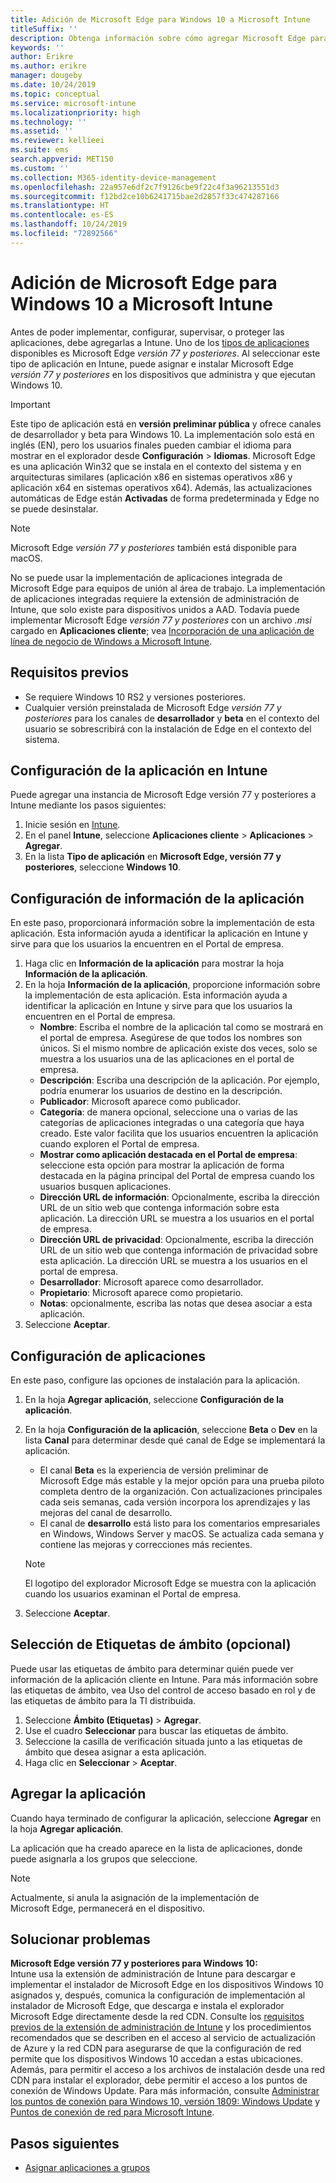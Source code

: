```yaml
---
title: Adición de Microsoft Edge para Windows 10 a Microsoft Intune
titleSuffix: ''
description: Obtenga información sobre cómo agregar Microsoft Edge para Windows a Microsoft Intune.
keywords: ''
author: Erikre
ms.author: erikre
manager: dougeby
ms.date: 10/24/2019
ms.topic: conceptual
ms.service: microsoft-intune
ms.localizationpriority: high
ms.technology: ''
ms.assetid: ''
ms.reviewer: kellieei
ms.suite: ems
search.appverid: MET150
ms.custom: ''
ms.collection: M365-identity-device-management
ms.openlocfilehash: 22a957e6df2c7f9126cbe9f22c4f3a96213551d3
ms.sourcegitcommit: f12bd2ce10b6241715bae2d2857f33c474287166
ms.translationtype: HT
ms.contentlocale: es-ES
ms.lasthandoff: 10/24/2019
ms.locfileid: "72892566"
---
```

# <a name="add-microsoft-edge-for-windows-10-to-microsoft-intune"></a>Adición de Microsoft Edge para Windows 10 a Microsoft Intune

Antes de poder implementar, configurar, supervisar, o proteger las aplicaciones, debe agregarlas a Intune. Uno de los [tipos de aplicaciones](~/apps/apps-add.md#app-types-in-microsoft-intune) disponibles es Microsoft Edge *versión 77 y posteriores*. Al seleccionar este tipo de aplicación en Intune, puede asignar e instalar Microsoft Edge *versión 77 y posteriores* en los dispositivos que administra y que ejecutan Windows 10.

> [!IMPORTANT]
> Este tipo de aplicación está en **versión preliminar pública** y ofrece canales de desarrollador y beta para Windows 10. La implementación solo está en inglés (EN), pero los usuarios finales pueden cambiar el idioma para mostrar en el explorador desde **Configuración** > **Idiomas**. Microsoft Edge es una aplicación Win32 que se instala en el contexto del sistema y en arquitecturas similares (aplicación x86 en sistemas operativos x86 y aplicación x64 en sistemas operativos x64). Además, las actualizaciones automáticas de Edge están **Activadas** de forma predeterminada y Edge no se puede desinstalar.

> [!NOTE]
> Microsoft Edge *versión 77 y posteriores* también está disponible para macOS.
> 
> No se puede usar la implementación de aplicaciones integrada de Microsoft Edge para equipos de unión al área de trabajo. La implementación de aplicaciones integradas requiere la extensión de administración de Intune, que solo existe para dispositivos unidos a AAD. Todavía puede implementar Microsoft Edge *versión 77 y posteriores* con un archivo *.msi* cargado en **Aplicaciones cliente**; vea [Incorporación de una aplicación de línea de negocio de Windows a Microsoft Intune](~/apps/lob-apps-windows.md).

## <a name="prerequisites"></a>Requisitos previos
- Se requiere Windows 10 RS2 y versiones posteriores.
- Cualquier versión preinstalada de Microsoft Edge *versión 77 y posteriores* para los canales de **desarrollador** y **beta** en el contexto del usuario se sobrescribirá con la instalación de Edge en el contexto del sistema.

## <a name="configure-the-app-in-intune"></a>Configuración de la aplicación en Intune
Puede agregar una instancia de Microsoft Edge versión 77 y posteriores a Intune mediante los pasos siguientes:

1. Inicie sesión en [Intune](https://go.microsoft.com/fwlink/?linkid=2090973).
2. En el panel **Intune**, seleccione **Aplicaciones cliente** > **Aplicaciones** > **Agregar**.
3. En la lista **Tipo de aplicación** en **Microsoft Edge, versión 77 y posteriores**, seleccione **Windows 10**.

## <a name="configure-app-information"></a>Configuración de información de la aplicación
En este paso, proporcionará información sobre la implementación de esta aplicación. Esta información ayuda a identificar la aplicación en Intune y sirve para que los usuarios la encuentren en el Portal de empresa.

1. Haga clic en **Información de la aplicación** para mostrar la hoja **Información de la aplicación**.
2. En la hoja **Información de la aplicación**, proporcione información sobre la implementación de esta aplicación. Esta información ayuda a identificar la aplicación en Intune y sirve para que los usuarios la encuentren en el Portal de empresa.
    - **Nombre**: Escriba el nombre de la aplicación tal como se mostrará en el portal de empresa. Asegúrese de que todos los nombres son únicos. Si el mismo nombre de aplicación existe dos veces, solo se muestra a los usuarios una de las aplicaciones en el portal de empresa.
    - **Descripción**: Escriba una descripción de la aplicación. Por ejemplo, podría enumerar los usuarios de destino en la descripción.
    - **Publicador**: Microsoft aparece como publicador.
    - **Categoría**: de manera opcional, seleccione una o varias de las categorías de aplicaciones integradas o una categoría que haya creado. Este valor facilita que los usuarios encuentren la aplicación cuando exploren el Portal de empresa.
    - **Mostrar como aplicación destacada en el Portal de empresa**: seleccione esta opción para mostrar la aplicación de forma destacada en la página principal del Portal de empresa cuando los usuarios busquen aplicaciones.
    - **Dirección URL de información**: Opcionalmente, escriba la dirección URL de un sitio web que contenga información sobre esta aplicación. La dirección URL se muestra a los usuarios en el portal de empresa.
    - **Dirección URL de privacidad**: Opcionalmente, escriba la dirección URL de un sitio web que contenga información de privacidad sobre esta aplicación. La dirección URL se muestra a los usuarios en el portal de empresa.
    - **Desarrollador**: Microsoft aparece como desarrollador.
    - **Propietario**: Microsoft aparece como propietario.
    - **Notas**: opcionalmente, escriba las notas que desea asociar a esta aplicación.
3. Seleccione **Aceptar**.

## <a name="configure-app-settings"></a>Configuración de aplicaciones
En este paso, configure las opciones de instalación para la aplicación.

1. En la hoja **Agregar aplicación**, seleccione **Configuración de la aplicación**.
2. En la hoja **Configuración de la aplicación**, seleccione **Beta** o **Dev** en la lista **Canal** para determinar desde qué canal de Edge se implementará la aplicación.
    - El canal **Beta** es la experiencia de versión preliminar de Microsoft Edge más estable y la mejor opción para una prueba piloto completa dentro de la organización. Con actualizaciones principales cada seis semanas, cada versión incorpora los aprendizajes y las mejoras del canal de desarrollo.
    - El canal de **desarrollo** está listo para los comentarios empresariales en Windows, Windows Server y macOS. Se actualiza cada semana y contiene las mejoras y correcciones más recientes.

    > [!NOTE]
    > El logotipo del explorador Microsoft Edge se muestra con la aplicación cuando los usuarios examinan el Portal de empresa.

3.  Seleccione **Aceptar**.

## <a name="select-scope-tags-optional"></a>Selección de Etiquetas de ámbito (opcional)
Puede usar las etiquetas de ámbito para determinar quién puede ver información de la aplicación cliente en Intune. Para más información sobre las etiquetas de ámbito, vea Uso del control de acceso basado en rol y de las etiquetas de ámbito para la TI distribuida.
1.  Seleccione **Ámbito (Etiquetas)**  > **Agregar**.
2.  Use el cuadro **Seleccionar** para buscar las etiquetas de ámbito.
3.  Seleccione la casilla de verificación situada junto a las etiquetas de ámbito que desea asignar a esta aplicación.
4.  Haga clic en **Seleccionar** > **Aceptar**.

## <a name="add-the-app"></a>Agregar la aplicación
Cuando haya terminado de configurar la aplicación, seleccione **Agregar** en la hoja **Agregar aplicación**. 

La aplicación que ha creado aparece en la lista de aplicaciones, donde puede asignarla a los grupos que seleccione. 

> [!NOTE]
> Actualmente, si anula la asignación de la implementación de Microsoft Edge, permanecerá en el dispositivo.

## <a name="troubleshooting"></a>Solucionar problemas
**Microsoft Edge versión 77 y posteriores para Windows 10:**<br>
Intune usa la extensión de administración de Intune para descargar e implementar el instalador de Microsoft Edge en los dispositivos Windows 10 asignados y, después, comunica la configuración de implementación al instalador de Microsoft Edge, que descarga e instala el explorador Microsoft Edge directamente desde la red CDN. Consulte los [requisitos previos de la extensión de administración de Intune](~/apps/intune-management-extension.md#prerequisites) y los procedimientos recomendados que se describen en el acceso al servicio de actualización de Azure y la red CDN para asegurarse de que la configuración de red permite que los dispositivos Windows 10 accedan a estas ubicaciones. Además, para permitir el acceso a los archivos de instalación desde una red CDN para instalar el explorador, debe permitir el acceso a los puntos de conexión de Windows Update. Para más información, consulte [Administrar los puntos de conexión para Windows 10, versión 1809: Windows Update](https://docs.microsoft.com/windows/privacy/manage-windows-1809-endpoints#windows-update) y [Puntos de conexión de red para Microsoft Intune](~/fundamentals/intune-endpoints.md).

## <a name="next-steps"></a>Pasos siguientes
- [Asignar aplicaciones a grupos](~/apps/apps-deploy.md)
